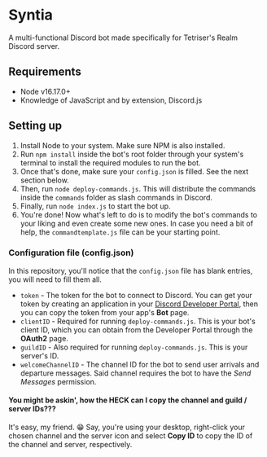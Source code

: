 # Syntia
A multi-functional Discord bot made specifically for Tetriser's Realm Discord server.

## Requirements
* Node v16.17.0+
* Knowledge of JavaScript and by extension, Discord.js

## Setting up
1. Install Node to your system. Make sure NPM is also installed.
2. Run `npm install` inside the bot's root folder through your system's terminal to install the required modules to run the bot.
3. Once that's done, make sure your `config.json` is filled. See the next section below.
4. Then, run `node deploy-commands.js`. This will distribute the commands inside the `commands` folder as slash commands in Discord.
5. Finally, run `node index.js` to start the bot up.
6. You're done! Now what's left to do is to modify the bot's commands to your liking and even create some new ones. In case you need a bit of help, the `commandtemplate.js` file can be your starting point.

### Configuration file (config.json)
In this repository, you'll notice that the `config.json` file has blank entries, you will need to fill them all.

* `token` - The token for the bot to connect to Discord. You can get your token by creating an application in your [Discord Developer Portal](https://discord.com/developers), then you can copy the token from your app's **Bot** page.
* `clientID` - Required for running `deploy-commands.js`. This is your bot's client ID, which you can obtain from the Developer Portal through the **OAuth2** page.
* `guildID` - Also required for running `deploy-commands.js`. This is your server's ID.
* `welcomeChannelID` - The channel ID for the bot to send user arrivals and departure messages. Said channel requires the bot to have the *Send Messages* permission.

#### You might be askin', how the HECK can I copy the channel and guild / server IDs???
It's easy, my friend. 😁 Say, you're using your desktop, right-click your chosen channel and the server icon and select **Copy ID** to copy the ID of the channel and server, respectively.